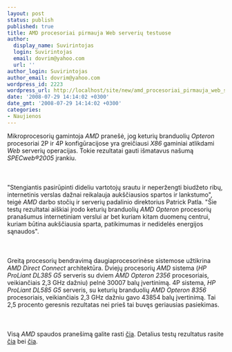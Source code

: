 ```yaml
---
layout: post
status: publish
published: true
title: AMD procesoriai pirmauja Web serverių testuose
author:
  display_name: Suvirintojas
  login: Suvirintojas
  email: dovrim@yahoo.com
  url: ''
author_login: Suvirintojas
author_email: dovrim@yahoo.com
wordpress_id: 2223
wordpress_url: http://localhost/site/new/amd_procesoriai_pirmauja_web_serveriu_testuose/
date: '2008-07-29 14:14:02 +0300'
date_gmt: '2008-07-29 14:14:02 +0300'
categories:
- Naujienos
---
```

<p>Mikroprocesorių gamintoja <i>AMD</i> pranešė, jog keturių branduolių <i>Opteron</i> procesoriai 2P ir 4P konfigūracijose yra greičiausi <i>X86</i> gaminiai atlikdami <i>Web</i> serverių operacijas. Tokie rezultatai gauti išmatavus našumą <i>SPECweb®2005</i> įrankiu.<br />
<br><br />
<br>&quot;Stengiantis pasirūpinti dideliu vartotojų srautu ir neperžengti biudžeto ribų, internetinis verslas dažnai reikalauja aukščiausios spartos ir lankstumo&quot;, teigė <i>AMD</i> darbo stočių ir serverių padalinio direktorius Patrick Patla. &quot;Šie testų rezultatai aiškiai įrodo keturių branduolių <i>AMD</i> <i>Opteron</i> procesorių pranašumus internetiniam verslui ar bet kuriam kitam duomenų centrui, kuriam būtina aukščiausia sparta, patikimumas ir nedidelės energijos sąnaudos&quot;.<br />
<br><br />
<br>Greitą procesorių bendravimą daugiaprocesorinėse sistemose užtikrina <i>AMD Direct Connect</i> architektūra. Dviejų procesorių <i>AMD</i> sistema (<i>HP ProLiant DL385 G5</i> serveris su dviem <i>AMD Opteron 2356</i> procesoriais, veikiančiais 2,3 GHz dažniu) pelnė 30007 balų įvertinimą. 4P sistema, <i>HP ProLiant DL585 G5</i> serveris, su keturių branduolių <i>AMD Opteron 8356</i> procesoriais, veikiančiais 2,3 GHz dažniu gavo 43854 balų įvertinimą. Tai 2,5 procento geresnis rezultatas nei prieš tai buvęs geriausias pasiekimas.<br />
<br><br />
<br>Visą <i>AMD</i> spaudos pranešimą galite rasti <a class="ns" href="http://www.amd.com/us-en/Corporate/VirtualPressRoom/0,,51_104_543_15434~127222,00.html">čia</a>. Detalius testų rezultatus rasite <a class="ns" href="http://www.spec.org/osg/web2005/results/res2008q2/web2005-20080409-00107.html">čia</a> bei <a class="ns" href="http://www.spec.org/osg/web2005/results/res2008q3/web2005-20080618-00112.html">čia</a>.<br />
<br><br />
<br><br />
<br></p>
